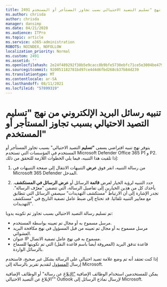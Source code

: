 ```yaml
---
title: 2491 تنبيه رسائل البريد الإلكتروني من نهج "تسليم التصيد الاحتيالي بسبب تجاوز المستأجر أو المستخدم"
ms.author: chrisda
author: chrisda
manager: dansimp
ms.date: 04/21/2020
ms.audience: ITPro
ms.topic: article
ms.service: o365-administration
ROBOTS: NOINDEX, NOFOLLOW
localization_priority: Normal
ms.custom: 2491
ms.assetid: ''
ms.openlocfilehash: 2e24f489292f38b5e9cacc8b9bfe5730ebfc71ce5e3004be479134ef6c791a12
ms.sourcegitcommit: 920051182781bd97ce4d4d6fbd268cb37b84d239
ms.translationtype: MT
ms.contentlocale: ar-SA
ms.lasthandoff: 08/11/2021
ms.locfileid: "57899319"
---
```

# <a name="alert-email-messages-from-the-phish-delivered-due-to-tenant-or-user-override-policy"></a>تنبيه رسائل البريد الإلكتروني من نهج "تسليم التصيد الاحتيالي بسبب تجاوز المستأجر أو المستخدم"

يتوفر نهج تنبيه افتراضي يسمى **"تسليم** التصيد الاحتيالي" بسبب تجاوز المستأجر أو المستخدم في المؤسسات التي تستخدم Microsoft Defender Office 365 P1 و P2. إذا تلقيت هذا التنبيه، فيما يلي الخطوات اللازمة للتحقق من ذلك:

1. من رسالة التنبيه، انقر فوق **عرض** التنبيهات الانتقال إلى صفحة التنبيهات في Microsoft 365 Defender المدخل. 

2. حدد التنبيه لرؤية الخيار لعرض **قائمة** الرسائل أو **عرض الرسائل في المستكشف**. يأخذك كل من هذين الخيارين إلى تفاصيل الرسالة، التي تتضمن "معرّف الرسالة". تجدر الإشارة إلى أن الارتباط "مستكشف التهديدات" سيصفي الرسائل التي تتطابق مع معايير التنبيه تلقائيا. قد تحتاج إلى ضبط عامل تصفية التاريخ في "مستكشف التهديدات".

تم تسليم رسالة التصيد الاحتيالي بسبب تجاوز تم تكوينه يدويا:

- مرسل مسموح به أو مجال تم تعيينه بواسطة المستخدم.
- مرسل مسموح به أو مجال تم تعيينه من قبل المسؤول في نهج مكافحة البريد العشوائي.
- عنوان IP مسموح به في نهج عامل تصفية الاتصال.
- قاعدة تدفق البريد (المعروفة أيضا باسم قاعدة النقل) التي تم تكوينها للسماح بالرسائل الواردة.

إذا كنت تعتقد أنه تم وضع علامة تصيد احتيالي على الرسالة بشكل غير صحيح، فاستخدم إرسال [المسؤول](https://docs.microsoft.com/microsoft-365/security/office-365-security/admin-submission) لتقديم تقرير بالرسالة إلى Microsoft.

يمكن للمستخدمين استخدام الوظائف الإضافية ["الإبلاغ](https://docs.microsoft.com/microsoft-365/security/office-365-security/enable-the-report-message-add-in) عن رسالة" أو الوظائف الإضافية "الإبلاغ عن التصيد الاحتيالي" Outlook لإرسال نماذج الرسائل إلى Microsoft.
